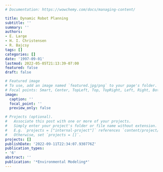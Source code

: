 ```yaml
---
# Documentation: https://wowchemy.com/docs/managing-content/

title: Dynamic Robot Planning
subtitle: ''
summary: ''
authors:
- E. Large
- H. I. Christensen
- R. Bajcsy
tags: []
categories: []
date: '1997-09-01'
lastmod: 2022-05-05T21:13:39-07:00
featured: false
draft: false

# Featured image
# To use, add an image named `featured.jpg/png` to your page's folder.
# Focal points: Smart, Center, TopLeft, Top, TopRight, Left, Right, BottomLeft, Bottom, BottomRight.
image:
  caption: ''
  focal_point: ''
  preview_only: false

# Projects (optional).
#   Associate this post with one or more of your projects.
#   Simply enter your project's folder or file name without extension.
#   E.g. `projects = ["internal-project"]` references `content/project/deep-learning/index.md`.
#   Otherwise, set `projects = []`.
projects: []
publishDate: '2022-09-11T22:34:07.930776Z'
publication_types:
- '6'
abstract: ''
publication: '*Environmental Modeling*'
---
```

